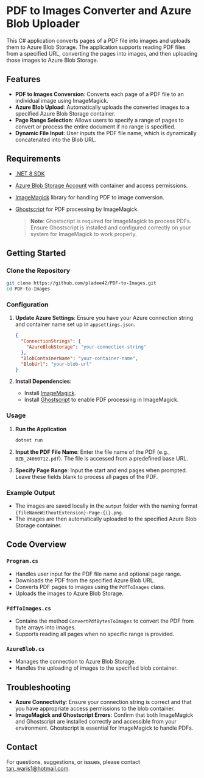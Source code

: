 
# PDF to Images Converter and Azure Blob Uploader

This C# application converts pages of a PDF file into images and uploads them to Azure Blob Storage. The application supports reading PDF files from a specified URL, converting the pages into images, and then uploading those images to Azure Blob Storage.

## Features

- **PDF to Images Conversion**: Converts each page of a PDF file to an individual image using ImageMagick.
- **Azure Blob Upload**: Automatically uploads the converted images to a specified Azure Blob Storage container.
- **Page Range Selection**: Allows users to specify a range of pages to convert or process the entire document if no range is specified.
- **Dynamic File Input**: User inputs the PDF file name, which is dynamically concatenated into the Blob URL.

## Requirements

- [.NET 8 SDK](https://dotnet.microsoft.com/download/dotnet/8.0)
- [Azure Blob Storage Account](https://azure.microsoft.com/en-us/services/storage/blobs/) with container and access permissions.
- [ImageMagick](https://imagemagick.org/) library for handling PDF to image conversion.
- [Ghostscript](https://www.ghostscript.com/download.html) for PDF processing by ImageMagick.

  > **Note**: Ghostscript is required for ImageMagick to process PDFs. Ensure Ghostscript is installed and configured correctly on your system for ImageMagick to work properly.

## Getting Started

### Clone the Repository

```bash
git clone https://github.com/pladee42/PDF-to-Images.git
cd PDF-to-Images
```

### Configuration

1. **Update Azure Settings**: Ensure you have your Azure connection string and container name set up in `appsettings.json`.

    ```json
    {
      "ConnectionStrings": {
        "AzureBlobStorage": "your-connection-string"
      },
      "BlobContainerName": "your-container-name",
      "BlobUrl": "your-blob-url"
    }
    ```

2. **Install Dependencies**:
   - Install [ImageMagick](https://imagemagick.org/script/download.php).
   - Install [Ghostscript](https://www.ghostscript.com/download.html) to enable PDF processing in ImageMagick.

### Usage

1. **Run the Application**

    ```bash
    dotnet run
    ```

2. **Input the PDF File Name**: Enter the file name of the PDF (e.g., `BZB_24060712.pdf`). The file is accessed from a predefined base URL.

3. **Specify Page Range**: Input the start and end pages when prompted. Leave these fields blank to process all pages of the PDF.

### Example Output

- The images are saved locally in the `output` folder with the naming format `{fileNameWithoutExtension}-Page-{i}.png`.
- The images are then automatically uploaded to the specified Azure Blob Storage container.

## Code Overview

### `Program.cs`

- Handles user input for the PDF file name and optional page range.
- Downloads the PDF from the specified Azure Blob URL.
- Converts PDF pages to images using the `PdfToImages` class.
- Uploads the images to Azure Blob Storage.

### `PdfToImages.cs`

- Contains the method `ConvertPdfBytesToImages` to convert the PDF from byte arrays into images.
- Supports reading all pages when no specific range is provided.

### `AzureBlob.cs`

- Manages the connection to Azure Blob Storage.
- Handles the uploading of images to the specified blob container.

## Troubleshooting

- **Azure Connectivity**: Ensure your connection string is correct and that you have appropriate access permissions to the blob container.
- **ImageMagick and Ghostscript Errors**: Confirm that both ImageMagick and Ghostscript are installed correctly and accessible from your environment. Ghostscript is essential for ImageMagick to handle PDFs.

## Contact

For questions, suggestions, or issues, please contact [tan_waris1@hotmail.com](mailto:tan_waris1@hotmail.com).
